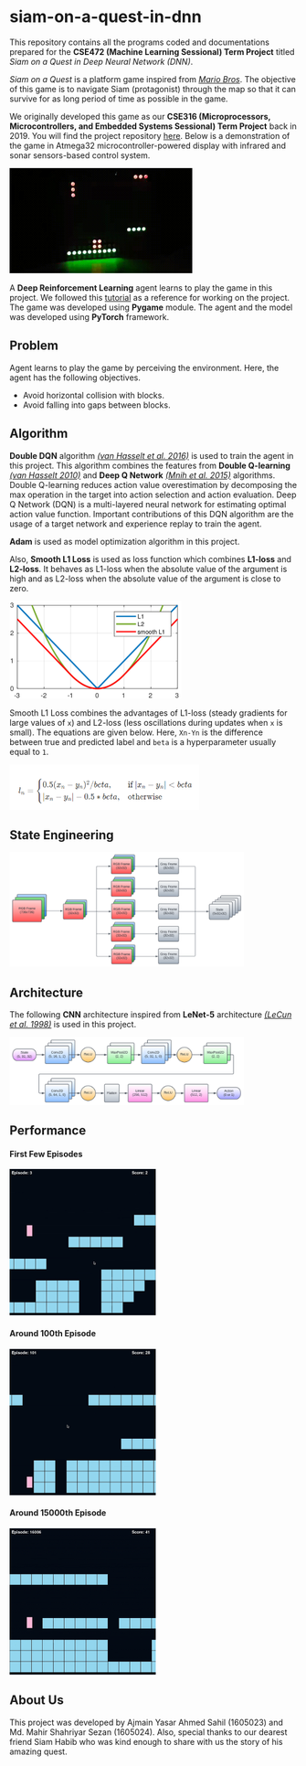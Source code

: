 # siam-on-a-quest-in-dnn  
This repository contains all the programs coded and documentations prepared for the **CSE472 (Machine Learning Sessional) Term Project** titled *Siam on a Quest in Deep Neural Network (DNN)*.  

*Siam on a Quest* is a platform game inspired from *[Mario Bros](https://en.wikipedia.org/wiki/Mario_Bros.)*. The objective of this game is to navigate Siam (protagonist) through the map so that it can survive for as long period of time as possible in the game.  

We originally developed this game as our **CSE316 (Microprocessors, Microcontrollers, and Embedded Systems Sessional) Term Project** back in 2019. You will find the project repository [here](https://github.com/MahirSez/CSE-316-Project---Siam-On-a-Quest). Below is a demonstration of the game in Atmega32 microcontroller-powered display with infrared and sonar sensors-based control system.  

<img src="res/gifs/Siam-on-a-Quest.gif" alt="siam-on-a-quest" style="zoom:50%;" />

A **Deep Reinforcement Learning** agent learns to play the game in this project. We followed this [tutorial](https://pytorch.org/tutorials/intermediate/mario_rl_tutorial.html) as a reference for working on the project. The game was developed using **Pygame** module. The agent and the model was developed using **PyTorch** framework.  

## Problem  
Agent learns to play the game by perceiving the environment. Here, the agent has the following objectives.  
- Avoid horizontal collision with blocks.  
- Avoid falling into gaps between blocks.  

## Algorithm  
**Double DQN** algorithm *[(van Hasselt et al. 2016)](https://ojs.aaai.org/index.php/AAAI/article/view/10295)* is used to train the agent in this project. This algorithm combines the features from **Double Q-learning** *[(van Hasselt 2010)](https://proceedings.neurips.cc/paper/2010/hash/091d584fced301b442654dd8c23b3fc9-Abstract.html)* and **Deep Q Network** *[(Mnih et al. 2015)](https://www.nature.com/articles/nature14236)* algorithms. Double Q-learning reduces action value overestimation by decomposing the max operation in the target into action selection and action evaluation. Deep Q Network (DQN) is a multi-layered neural network for estimating optimal action value function. Important contributions of this DQN algorithm are the usage of a target network and experience replay to train the agent.  

**Adam** is used as model optimization algorithm in this project.  

Also, **Smooth L1 Loss** is used as loss function which combines **L1-loss** and **L2-loss**. It behaves as L1-loss when the absolute value of the argument is high and as L2-loss when the absolute value of the argument is close to zero.  

<img src="res/images/smooth-L1-loss-graph.png" style="zoom:50%;" />

Smooth L1 Loss combines the advantages of L1-loss (steady gradients for large values of `x`) and L2-loss (less oscillations during updates when `x` is small). The equations are given below. Here, `Xn-Yn` is the difference between true and predicted label and `beta` is a hyperparameter usually equal to `1`.  

<img src="res/images/smooth-L1-loss-eqn.png" style="zoom:60%;" />

## State Engineering  
<img src="res/images/state-engineering.svg" style="zoom: 40%;" />

## Architecture  
The following **CNN** architecture inspired from **LeNet-5** architecture *[(LeCun et al. 1998)](https://ieeexplore.ieee.org/abstract/document/726791)* is used in this project.  

<img src="res/images/model-architecture.svg" style="zoom:40%;" />

## Performance  
#### First Few Episodes  
<img src="res/gifs/episode1.gif" style="zoom:50%;" />

#### Around 100th Episode  
<img src="res/gifs/episode100.gif" style="zoom:50%;" />

#### Around 15000th Episode  
<img src="res/gifs/episode15000.gif" style="zoom:50%;" />

## About Us  
This project was developed by Ajmain Yasar Ahmed Sahil (1605023) and Md. Mahir Shahriyar Sezan (1605024). Also, special thanks to our dearest friend Siam Habib who was kind enough to share with us the story of his amazing quest.  
